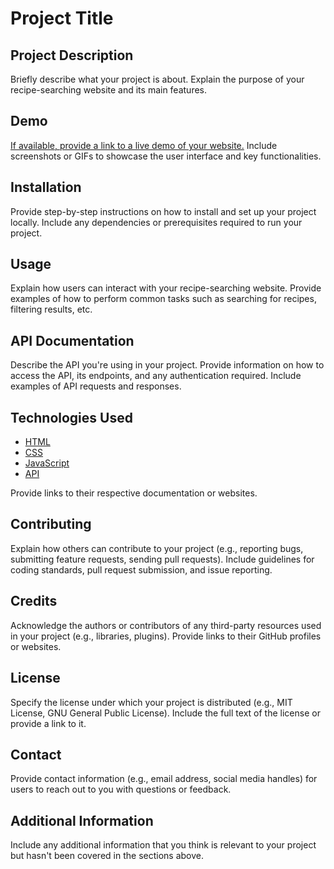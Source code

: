 # **Project Title**

## Project Description

Briefly describe what your project is about. Explain the purpose of your recipe-searching website and its main features.

## Demo

[If available, provide a link to a live demo of your website.](#)
Include screenshots or GIFs to showcase the user interface and key functionalities.

## Installation

Provide step-by-step instructions on how to install and set up your project locally. Include any dependencies or prerequisites required to run your project.

## Usage

Explain how users can interact with your recipe-searching website. Provide examples of how to perform common tasks such as searching for recipes, filtering results, etc.

## API Documentation

Describe the API you're using in your project. Provide information on how to access the API, its endpoints, and any authentication required. Include examples of API requests and responses.

## Technologies Used

- [HTML](#)
- [CSS](#)
- [JavaScript](#)
- [API](#)

Provide links to their respective documentation or websites.

## Contributing

Explain how others can contribute to your project (e.g., reporting bugs, submitting feature requests, sending pull requests). Include guidelines for coding standards, pull request submission, and issue reporting.

## Credits

Acknowledge the authors or contributors of any third-party resources used in your project (e.g., libraries, plugins). Provide links to their GitHub profiles or websites.

## License

Specify the license under which your project is distributed (e.g., MIT License, GNU General Public License). Include the full text of the license or provide a link to it.

## Contact

Provide contact information (e.g., email address, social media handles) for users to reach out to you with questions or feedback.

## Additional Information

Include any additional information that you think is relevant to your project but hasn't been covered in the sections above.
